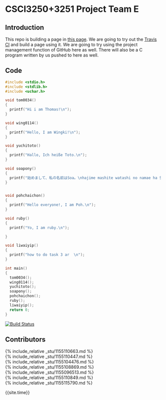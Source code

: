 # CSCI3250+3251 Project Team E #
## Introduction ##

This repo is building a page in [this page](https://csci3250-2019.github.io/project-team-e/). We are going to try out the [Travis CI](https://travis-ci.org/) and build a page using it. We are going to try using the project management function of GitHub here as well. There will also be a C program written by us pushed to here as well.

## Code ##
```c
#include <stdio.h>
#include <stdlib.h>
#include <uchar.h>

void tom0034()
{
  printf("Hi i am Thomas!\n");
}

void wing0114()
{
  printf("Hello, I am Wingki!\n");
}

void yuchitoto()
{
  printf("Hallo, Ich heiße Toto.\n");
}

void soapony()
{
  printf("始めまして、私の名前はSoa。\nhajime mashite watashi no namae ha Soa。\n");
}


void pohchaichon()
{
  printf("Hello everyone!, I am Poh.\n");
}

void ruby()
{
  printf("Yo, I am ruby.\n");

}

void liwaiyip()
{
  printf("how to do task 3 ar  \n");
}

int main()
{
  tom0034();
  wing0114();
  yuchitoto();
  soapony();
  pohchaichon();
  ruby();
  liwaiyip();
  return 0;
}
```
[![Build Status](https://travis-ci.org/csci3250-2019/project-team-e.svg?branch=master)](https://travis-ci.org/csci3250-2019/project-team-e)

## Contributors ##

{% include_relative _stu/1155110663.md %}</br>
{% include_relative _stu/1155110447.md %}</br>
{% include_relative _stu/1155104476.md %}</br>
{% include_relative _stu/1155108869.md %}</br>
{% include_relative _stu/1155096513.md %}</br>
{% include_relative _stu/1155110849.md %}</br>
{% include_relative _stu/1155115790.md %}</br>

{{site.time}}
